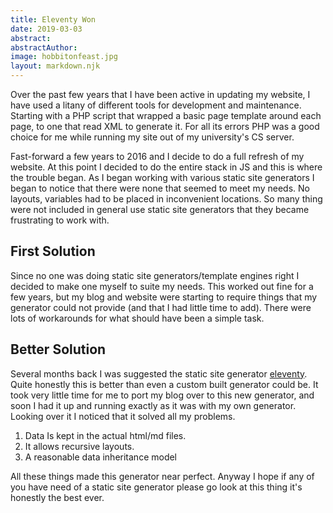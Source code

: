```yaml
---
title: Eleventy Won
date: 2019-03-03
abstract:
abstractAuthor:
image: hobbitonfeast.jpg
layout: markdown.njk
---
```


Over the past few years that I have been active in updating my website, I have used a litany of different tools for development and maintenance. Starting with a PHP script that wrapped a basic page template around each page, to one that read XML to generate it. For all its errors PHP was a good choice for me while running my site out of my university's CS server. 

Fast-forward a few years to 2016 and I decide to do a full refresh of my website. At this point I decided to do the entire stack in JS and this is where the trouble began. As I began working with various static site generators I began to notice that there were none that seemed to meet my needs. No layouts, variables had to be placed in inconvenient locations. So many thing were not included in general use static site generators that they became frustrating to work with. 

## First Solution

Since no one was doing static site generators/template engines right I decided to make one myself to suite my needs. This worked out fine for a few years, but my blog and website were starting to require things that my generator could not provide (and that I had little time to add). There were lots of workarounds for what should have been a simple task.

## Better Solution

Several months back I was suggested the static site generator [eleventy](https://www.11ty.io/). Quite honestly this is better than even a custom built generator could be. It took very little time for me to port my blog over to this new generator, and soon I had it up and running exactly as it was with my own generator. Looking over it I noticed that it solved all my problems.
 1. Data Is kept in the actual html/md files.
 2. It allows recursive layouts.
 3. A reasonable data inheritance model

 All these things made this generator near perfect. Anyway I hope if any of you have need of a static site generator please go look at this thing it's honestly the best ever. 